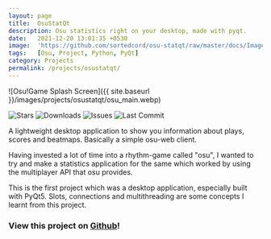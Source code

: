 ```yaml
---
layout: page
title:  OsuStatQt
description: Osu statistics right on your desktop, made with pyqt.
date:   2021-12-20 13:01:35 +0530
image:  'https://github.com/sortedcord/osu-statqt/raw/master/docs/Images/usage0.png'
tags:   [Osu, Project, Python, PyQt]
category: Projects
permalink: /projects/osustatqt/
---
```


![Osu!Game Splash Screen]({{ site.baseurl }}/images/projects/osustatqt/osu_main.webp)

<!-- Shields -->
![Stars](https://img.shields.io/github/stars/sortedcord/osu-statqt)
![Downloads](https://img.shields.io/github/downloads/sortedcord/osu-statqt/total)
![Issues](https://img.shields.io/github/issues/sortedcord/osu-statqt)
![Last Commit](https://img.shields.io/github/last-commit/sortedcord/osu-statqt?label=Last%20Commit)

A lightweight desktop application to show you information about plays, scores and beatmaps. Basically a simple osu-web client.

Having invested a lot of time into a rhythm-game called "osu", I wanted to try and make a statistics application for the same which worked by using the multiplayer API that osu provides.

This is the first project which was a desktop application, especially built with PyQt5. Slots, connections and multithreading are some concepts I learnt from this project.

### View this project on [Github](https://github.com/sortedcord/osu-statqt)!
